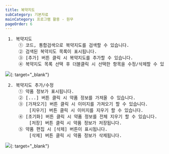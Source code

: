 ```yaml
---
title: 복약지도
subCategory: 기본자료
mainCategory: 프로그램 활용 - 원무
pageOrder: 6
---
```

<pre>
 <t2><bold>1. 복약지도</bold></t2>
     ① 코드, 통합검색으로 복약지도를 검색할 수 있습니다.
     ② 검색된 복약지도 목록이 표시됩니다.
     ③ [추가] 버튼 클릭 시 복약지도를 추가할 수 있습니다.
     ④ 복약지도 목록 선택 후 더블클릭 시 선택한 항목을 수정/삭제할 수 있습니다.
</pre>

[![](/images/{{page.url}}_1.png)](/images/{{page.url}}_1.png){: target="_blank"}

<pre>
 <t2><bold>2. 복약지도 추가/수정</bold></t2>
     ① 약품 정보가 표시됩니다.
     ② [...] 버튼 클릭 시 약품 정보를 가져올 수 있습니다.
     ③ [가져오기] 버튼 클릭 시 이미지를 가져오기 할 수 있습니다.
         [지우기] 버튼 클릭 시 이미지를 지우기 할 수 있습니다.
     ④ [초기화] 버튼 클릭 시 약품 정보를 전체 지우기 할 수 있습니다.
         [저장] 버튼 클릭 시 약품 정보가 저장됩니다.         
     ⑤ 약품 편집 시 [삭제] 버튼이 표시됩니다.
         [삭제] 버튼 클릭 시 약품 정보가 삭제됩니다.
</pre>

[![](/images/{{page.url}}_2.png)](/images/{{page.url}}_2.png){: target="_blank"}